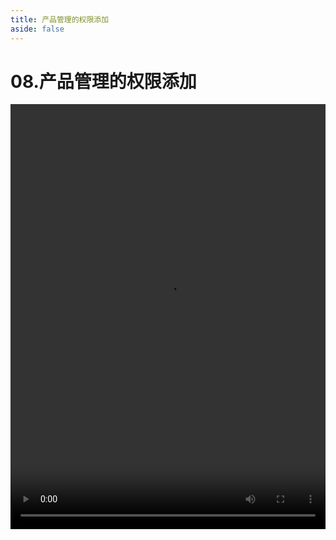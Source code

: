 ```yaml
---
title: 产品管理的权限添加
aside: false
---
```


# 08.产品管理的权限添加

<video autoplay src="http://qn.chinavanes.com/nodejs/module-17/08.产品管理的权限添加.mp4" controls controlsList="nodownload" width="100%" height="680"/>

